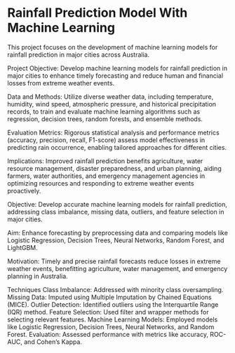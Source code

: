 # Rainfall Prediction Model With Machine Learning
This project focuses on the development of machine learning models for rainfall prediction in major cities across Australia.


Project Objective: Develop machine learning models for rainfall prediction in major cities to enhance timely forecasting and reduce human and financial losses from extreme weather events.

Data and Methods: Utilize diverse weather data, including temperature, humidity, wind speed, atmospheric pressure, and historical precipitation records, to train and evaluate machine learning algorithms such as regression, decision trees, random forests, and ensemble methods.

Evaluation Metrics: Rigorous statistical analysis and performance metrics (accuracy, precision, recall, F1-score) assess model effectiveness in predicting rain occurrence, enabling tailored approaches for different cities.

Implications: Improved rainfall prediction benefits agriculture, water resource management, disaster preparedness, and urban planning, aiding farmers, water authorities, and emergency management agencies in optimizing resources and responding to extreme weather events proactively.

Objective: Develop accurate machine learning models for rainfall prediction, addressing class imbalance, missing data, outliers, and feature selection in major cities.

Aim: Enhance forecasting by preprocessing data and comparing models like Logistic Regression, Decision Trees, Neural Networks, Random Forest, and LightGBM.

Motivation: Timely and precise rainfall forecasts reduce losses in extreme weather events, benefitting agriculture, water management, and emergency planning in Australia.

Techniques
Class Imbalance: Addressed with minority class oversampling.
Missing Data: Imputed using Multiple Imputation by Chained Equations (MICE).
Outlier Detection: Identified outliers using the Interquartile Range (IQR) method.
Feature Selection: Used filter and wrapper methods for selecting relevant features.
Machine Learning Models: Employed models like Logistic Regression, Decision Trees, Neural Networks, and Random Forest.
Evaluation: Assessed performance with metrics like accuracy, ROC-AUC, and Cohen’s Kappa.

